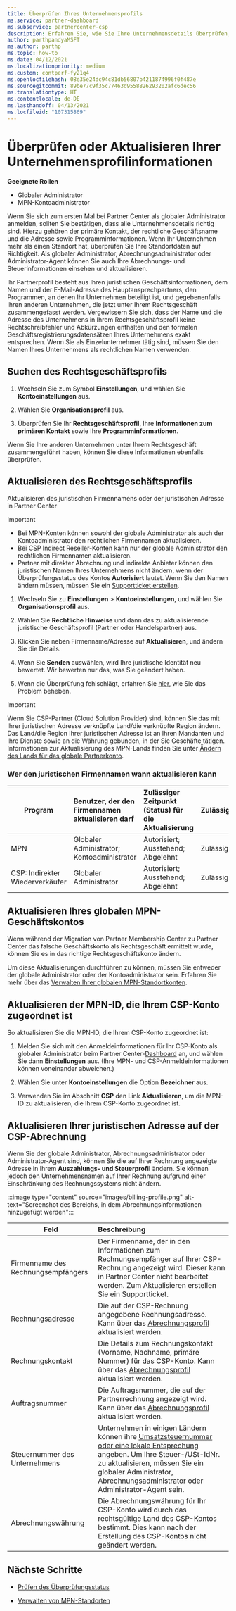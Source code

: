 ```yaml
---
title: Überprüfen Ihres Unternehmensprofils
ms.service: partner-dashboard
ms.subservice: partnercenter-csp
description: Erfahren Sie, wie Sie Ihre Unternehmensdetails überprüfen, z. B. den primären Kontakt-, die Adresse und Programminformationen. Sie können auch ihre rechtlichen Adressen und Abrechnungsadressen aktualisieren.
author: parthpandyaMSFT
ms.author: parthp
ms.topic: how-to
ms.date: 04/12/2021
ms.localizationpriority: medium
ms.custom: contperf-fy21q4
ms.openlocfilehash: 08e35e24dc94c81db56807b4211874996f0f487e
ms.sourcegitcommit: 89be77c9f35c77463d9558826293202afc6dec56
ms.translationtype: HT
ms.contentlocale: de-DE
ms.lasthandoff: 04/13/2021
ms.locfileid: "107315869"
---
```

# <a name="verify-or-update-your-company-profile-information"></a>Überprüfen oder Aktualisieren Ihrer Unternehmensprofilinformationen 

**Geeignete Rollen**

- Globaler Administrator
- MPN-Kontoadministrator

Wenn Sie sich zum ersten Mal bei Partner Center als globaler Administrator anmelden, sollten Sie bestätigen, dass alle Unternehmensdetails richtig sind. Hierzu gehören der primäre Kontakt, der rechtliche Geschäftsname und die Adresse sowie Programminformationen. Wenn Ihr Unternehmen mehr als einen Standort hat, überprüfen Sie Ihre Standortdaten auf Richtigkeit. Als globaler Administrator, Abrechnungsadministrator oder Administrator-Agent können Sie auch Ihre Abrechnungs- und Steuerinformationen einsehen und aktualisieren.

Ihr Partnerprofil besteht aus Ihren juristischen Geschäftsinformationen, dem Namen und der E-Mail-Adresse des Hauptansprechpartners, den Programmen, an denen Ihr Unternehmen beteiligt ist, und gegebenenfalls Ihren anderen Unternehmen, die jetzt unter Ihrem Rechtsgeschäft zusammengefasst werden. Vergewissern Sie sich, dass der Name und die Adresse des Unternehmens in Ihrem Rechtsgeschäftsprofil keine Rechtschreibfehler und Abkürzungen enthalten und den formalen Geschäftsregistrierungsdatensätzen Ihres Unternehmens exakt entsprechen. Wenn Sie als Einzelunternehmer tätig sind, müssen Sie den Namen Ihres Unternehmens als rechtlichen Namen verwenden.


## <a name="locate-the-legal-business-profile"></a>Suchen des Rechtsgeschäftsprofils

1. Wechseln Sie zum Symbol **Einstellungen**, und wählen Sie **Kontoeinstellungen** aus.
 
1. Wählen Sie **Organisationsprofil** aus. 

2. Überprüfen Sie Ihr **Rechtsgeschäftsprofil**, Ihre **Informationen zum primären Kontakt** sowie Ihre **Programminformationen**.

Wenn Sie Ihre anderen Unternehmen unter Ihrem Rechtsgeschäft zusammengeführt haben, können Sie diese Informationen ebenfalls überprüfen. 

## <a name="update-your-legal-business-profile"></a>Aktualisieren des Rechtsgeschäftsprofils 

Aktualisieren des juristischen Firmennamens oder der juristischen Adresse in Partner Center

>[!Important]
>- Bei MPN-Konten können sowohl der globale Administrator als auch der Kontoadministrator den rechtlichen Firmennamen aktualisieren.
>- Bei CSP Indirect Reseller-Konten kann nur der globale Administrator den rechtlichen Firmennamen aktualisieren. 
>- Partner mit direkter Abrechnung und indirekte Anbieter können den juristischen Namen Ihres Unternehmens nicht ändern, wenn der Überprüfungsstatus des Kontos **Autorisiert** lautet. Wenn Sie den Namen ändern müssen, müssen Sie ein [Supportticket erstellen](https://partner.microsoft.com/dashboard/support/servicerequests/create?stage=2&topicid=eb74583c-61b3-2124-bffc-00920e0ae772).



1. Wechseln Sie zu **Einstellungen** > **Kontoeinstellungen**, und wählen Sie **Organisationsprofil** aus.

2. Wählen Sie **Rechtliche Hinweise** und dann das zu aktualisierende juristische Geschäftsprofil (Partner oder Handelspartner) aus.

1. Klicken Sie neben Firmenname/Adresse auf **Aktualisieren**, und ändern Sie die Details.
 
1. Wenn Sie **Senden** auswählen, wird Ihre juristische Identität neu bewertet. Wir bewerten nur das, was Sie geändert haben.

1. Wenn die Überprüfung fehlschlägt, erfahren Sie [hier](verification-responses.md), wie Sie das Problem beheben.

>[!Important]
>Wenn Sie CSP-Partner (Cloud Solution Provider) sind, können Sie das mit Ihrer juristischen Adresse verknüpfte Land/die verknüpfte Region ändern. Das Land/die Region Ihrer juristischen Adresse ist an Ihren Mandanten und Ihre Dienste sowie an die Währung gebunden, in der Sie Geschäfte tätigen. Informationen zur Aktualisierung des MPN-Lands finden Sie unter [Ändern des Lands für das globale Partnerkonto](manage-locations.md#change-country-of-partner-global-account).


### <a name="who-can-update-legal-business-name-and-when"></a>Wer den juristischen Firmennamen wann aktualisieren kann

|**Program**|**Benutzer, der den Firmennamen aktualisieren darf**|**Zulässiger Zeitpunkt (Status) für die Aktualisierung**|**Zulässig**|
|---------------------|:-------------------------------|:------------|:-----------------|
MPN|Globaler Administrator; Kontoadministrator|Autorisiert; Ausstehend; Abgelehnt| Zulässig|
|CSP: Indirekter Wiederverkäufer|Globaler Administrator|Autorisiert; Ausstehend; Abgelehnt| Zulässig|


## <a name="update-your-mpn-global-business-account"></a>Aktualisieren Ihres globalen MPN-Geschäftskontos

Wenn während der Migration von Partner Membership Center zu Partner Center das falsche Geschäftskonto als Rechtsgeschäft ermittelt wurde, können Sie es in das richtige Rechtsgeschäftskonto ändern.

Um diese Aktualisierungen durchführen zu können, müssen Sie entweder der globale Administrator oder der Kontoadministrator sein. Erfahren Sie mehr über das [Verwalten Ihrer globalen MPN-Standortkonten](manage-locations.md).


## <a name="update-your-mpn-id-associated-with-your-csp-account"></a>Aktualisieren der MPN-ID, die Ihrem CSP-Konto zugeordnet ist

So aktualisieren Sie die MPN-ID, die Ihrem CSP-Konto zugeordnet ist:

1. Melden Sie sich mit den Anmeldeinformationen für Ihr CSP-Konto als globaler Administrator beim Partner Center-[Dashboard](https://partner.microsoft.com/dashboard/home) an, und wählen Sie dann **Einstellungen** aus. (Ihre MPN- und CSP-Anmeldeinformationen können voneinander abweichen.)
 
1. Wählen Sie unter **Kontoeinstellungen** die Option **Bezeichner** aus.

1. Verwenden Sie im Abschnitt **CSP** den Link **Aktualisieren**, um die MPN-ID zu aktualisieren, die Ihrem CSP-Konto zugeordnet ist. 


## <a name="update-your-csp-legal-billing-address"></a>Aktualisieren Ihrer juristischen Adresse auf der CSP-Abrechnung

Wenn Sie der globale Administrator, Abrechnungsadministrator oder Administrator-Agent sind, können Sie die auf Ihrer Rechnung angezeigte Adresse in Ihrem **Auszahlungs- und Steuerprofil** ändern. Sie können jedoch den Unternehmensnamen auf Ihrer Rechnung aufgrund einer Einschränkung des Rechnungssystems nicht ändern.

:::image type="content" source="images/billing-profile.png" alt-text="Screenshot des Bereichs, in dem Abrechnungsinformationen hinzugefügt werden":::

|**Feld**  |**Beschreibung**|  
|---------------------|:------------------|
|Firmenname des Rechnungsempfängers|Der Firmenname, der in den Informationen zum Rechnungsempfänger auf Ihrer CSP-Rechnung angezeigt wird.  Dieser kann in Partner Center nicht bearbeitet werden.  Zum Aktualisieren erstellen Sie ein Supportticket.|
|Rechnungsadresse|Die auf der CSP-Rechnung angegebene Rechnungsadresse. Kann über das [Abrechnungsprofil](https://partner.microsoft.com/dashboard/account/v3/accountsettings/billingprofile#commercial) aktualisiert werden.|
|Rechnungskontakt|Die Details zum Rechnungskontakt (Vorname, Nachname, primäre Nummer) für das CSP-Konto.  Kann über das [Abrechnungsprofil](https://partner.microsoft.com/dashboard/account/v3/accountsettings/billingprofile#commercial) aktualisiert werden.|
|Auftragsnummer|Die Auftragsnummer, die auf der Partnerrechnung angezeigt wird.  Kann über das [Abrechnungsprofil](https://partner.microsoft.com/dashboard/account/v3/accountsettings/billingprofile#commercial) aktualisiert werden.|
|Steuernummer des Unternehmens|Unternehmen in einigen Ländern können ihre [Umsatzsteuernummer oder eine lokale Entsprechung](https://docs.microsoft.com/partner-center/organization-tax-info#submit-vat-id-number) angeben. Um Ihre Steuer-/USt-IdNr. zu aktualisieren, müssen Sie ein globaler Administrator, Abrechnungsadministrator oder Administrator-Agent sein.|
|Abrechnungswährung|Die Abrechnungswährung für Ihr CSP-Konto wird durch das rechtsgültige Land des CSP-Kontos bestimmt.  Dies kann nach der Erstellung des CSP-Kontos nicht geändert werden.|


## <a name="next-steps"></a>Nächste Schritte

- [Prüfen des Überprüfungsstatus](verification-responses.md)

- [Verwalten von MPN-Standorten](manage-locations.md)
